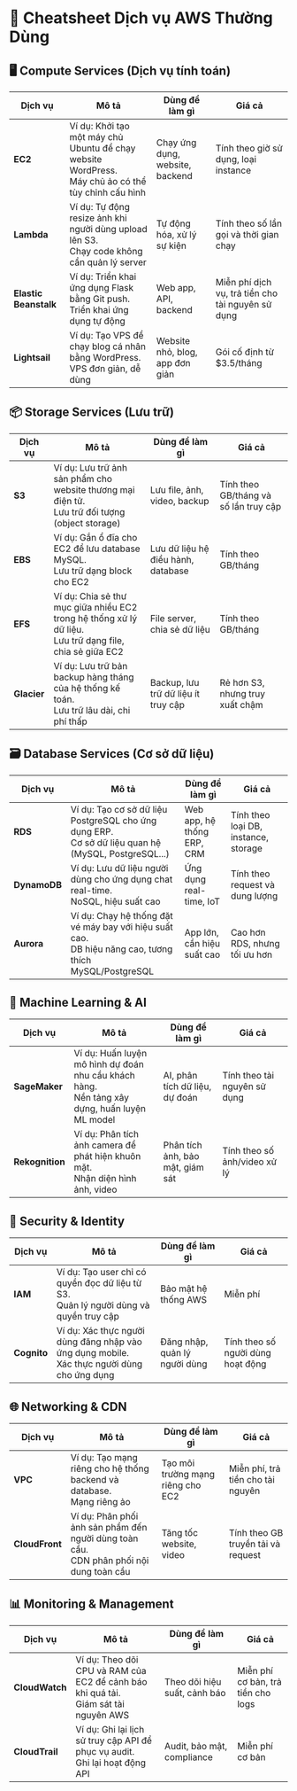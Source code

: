 # 📘 Cheatsheet Dịch vụ AWS Thường Dùng

## 🖥️ Compute Services (Dịch vụ tính toán)

| Dịch vụ | Mô tả | Dùng để làm gì | Giá cả |
|--------|-------|----------------|--------|
| **EC2** | Ví dụ: Khởi tạo một máy chủ Ubuntu để chạy website WordPress.<br> Máy chủ ảo có thể tùy chỉnh cấu hình | Chạy ứng dụng, website, backend | Tính theo giờ sử dụng, loại instance |
| **Lambda** | Ví dụ: Tự động resize ảnh khi người dùng upload lên S3.<br> Chạy code không cần quản lý server | Tự động hóa, xử lý sự kiện | Tính theo số lần gọi và thời gian chạy |
| **Elastic Beanstalk** | Ví dụ: Triển khai ứng dụng Flask bằng Git push.<br> Triển khai ứng dụng tự động | Web app, API, backend | Miễn phí dịch vụ, trả tiền cho tài nguyên sử dụng |
| **Lightsail** | Ví dụ: Tạo VPS để chạy blog cá nhân bằng WordPress.<br> VPS đơn giản, dễ dùng | Website nhỏ, blog, app đơn giản | Gói cố định từ $3.5/tháng |

## 📦 Storage Services (Lưu trữ)

| Dịch vụ | Mô tả | Dùng để làm gì | Giá cả |
|--------|-------|----------------|--------|
| **S3** | Ví dụ: Lưu trữ ảnh sản phẩm cho website thương mại điện tử.<br> Lưu trữ đối tượng (object storage) | Lưu file, ảnh, video, backup | Tính theo GB/tháng và số lần truy cập |
| **EBS** | Ví dụ: Gắn ổ đĩa cho EC2 để lưu database MySQL.<br> Lưu trữ dạng block cho EC2 | Lưu dữ liệu hệ điều hành, database | Tính theo GB/tháng |
| **EFS** | Ví dụ: Chia sẻ thư mục giữa nhiều EC2 trong hệ thống xử lý dữ liệu.<br> Lưu trữ dạng file, chia sẻ giữa EC2 | File server, chia sẻ dữ liệu | Tính theo GB/tháng |
| **Glacier** | Ví dụ: Lưu trữ bản backup hàng tháng của hệ thống kế toán.<br> Lưu trữ lâu dài, chi phí thấp | Backup, lưu trữ dữ liệu ít truy cập | Rẻ hơn S3, nhưng truy xuất chậm |

## 🗃️ Database Services (Cơ sở dữ liệu)

| Dịch vụ | Mô tả | Dùng để làm gì | Giá cả |
|--------|-------|----------------|--------|
| **RDS** | Ví dụ: Tạo cơ sở dữ liệu PostgreSQL cho ứng dụng ERP.<br> Cơ sở dữ liệu quan hệ (MySQL, PostgreSQL...) | Web app, hệ thống ERP, CRM | Tính theo loại DB, instance, storage |
| **DynamoDB** | Ví dụ: Lưu dữ liệu người dùng cho ứng dụng chat real-time.<br> NoSQL, hiệu suất cao | Ứng dụng real-time, IoT | Tính theo request và dung lượng |
| **Aurora** | Ví dụ: Chạy hệ thống đặt vé máy bay với hiệu suất cao.<br> DB hiệu năng cao, tương thích MySQL/PostgreSQL | App lớn, cần hiệu suất cao | Cao hơn RDS, nhưng tối ưu hơn |

## 🧪 Machine Learning & AI

| Dịch vụ | Mô tả | Dùng để làm gì | Giá cả |
|--------|-------|----------------|--------|
| **SageMaker** | Ví dụ: Huấn luyện mô hình dự đoán nhu cầu khách hàng.<br> Nền tảng xây dựng, huấn luyện ML model | AI, phân tích dữ liệu, dự đoán | Tính theo tài nguyên sử dụng |
| **Rekognition** | Ví dụ: Phân tích ảnh camera để phát hiện khuôn mặt.<br> Nhận diện hình ảnh, video | Phân tích ảnh, bảo mật, giám sát | Tính theo số ảnh/video xử lý |

## 🔐 Security & Identity

| Dịch vụ | Mô tả | Dùng để làm gì | Giá cả |
|--------|-------|----------------|--------|
| **IAM** | Ví dụ: Tạo user chỉ có quyền đọc dữ liệu từ S3.<br> Quản lý người dùng và quyền truy cập | Bảo mật hệ thống AWS | Miễn phí |
| **Cognito** | Ví dụ: Xác thực người dùng đăng nhập vào ứng dụng mobile.<br> Xác thực người dùng cho ứng dụng | Đăng nhập, quản lý người dùng | Tính theo số người dùng hoạt động |

## 🌐 Networking & CDN

| Dịch vụ | Mô tả | Dùng để làm gì | Giá cả |
|--------|-------|----------------|--------|
| **VPC** | Ví dụ: Tạo mạng riêng cho hệ thống backend và database.<br> Mạng riêng ảo | Tạo môi trường mạng riêng cho EC2 | Miễn phí, trả tiền cho tài nguyên |
| **CloudFront** | Ví dụ: Phân phối ảnh sản phẩm đến người dùng toàn cầu.<br> CDN phân phối nội dung toàn cầu | Tăng tốc website, video | Tính theo GB truyền tải và request |

## 📊 Monitoring & Management

| Dịch vụ | Mô tả | Dùng để làm gì | Giá cả |
|--------|-------|----------------|--------|
| **CloudWatch** | Ví dụ: Theo dõi CPU và RAM của EC2 để cảnh báo khi quá tải.<br> Giám sát tài nguyên AWS | Theo dõi hiệu suất, cảnh báo | Miễn phí cơ bản, trả tiền cho logs |
| **CloudTrail** | Ví dụ: Ghi lại lịch sử truy cập API để phục vụ audit.<br> Ghi lại hoạt động API | Audit, bảo mật, compliance | Miễn phí cơ bản |
